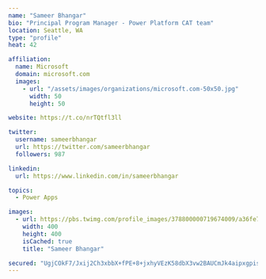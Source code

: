 ```yaml
---
name: "Sameer Bhangar"
bio: "Principal Program Manager - Power Platform CAT team"
location: Seattle, WA
type: "profile"
heat: 42

affiliation:
  name: Microsoft
  domain: microsoft.com
  images:
    - url: "/assets/images/organizations/microsoft.com-50x50.jpg"
      width: 50
      height: 50

website: https://t.co/nrTQtfl3ll

twitter:
  username: sameerbhangar
  url: https://twitter.com/sameerbhangar
  followers: 987

linkedin:
  url: https://www.linkedin.com/in/sameerbhangar

topics:
  - Power Apps

images:
  - url: https://pbs.twimg.com/profile_images/378800000719674009/a36fe7ddfab1778b76e5793772e43798_400x400.jpeg
    width: 400
    height: 400
    isCached: true
    title: "Sameer Bhangar"

secured: "UgjCOkF7/Jxij2Ch3xbbX+fPE+8+jxhyVEzK58dbX3vw2BAUCmJk4aipxgpissK9qEYqgZcKmvR6/1Sm3mkkuLJuyzkzY3amDUwBTO0HZOJrKOnal4wao7ii3Jd+BY+D3pg4rygee2+rBumVY+T8h4yOYHyQqFaMrTuFf9uY+aOwcvXw3t+WYdNk9vFgImk0H0a8kmjgJLrb0CWvgkxhOXvos89Nk1HesLJQNWn7dszUYuuwikxS5sEBR3SBlDR3vlEJK0movioB878i6Ou2KO4WL9TTIcbLBipzV1Bxxbq+d0aSqvghXe0bFu5WCaKTiLgCKFD5DV/VxquZl08iVd3z25Hgj8rVgp/tu8Wi2o2Fz7H1km3dJeEkHRdqNMJZzyP1ix/E3B/w13M/wmVF4g==;XgRp+1zBPWG9JrIWX0ARPA=="
---
```


